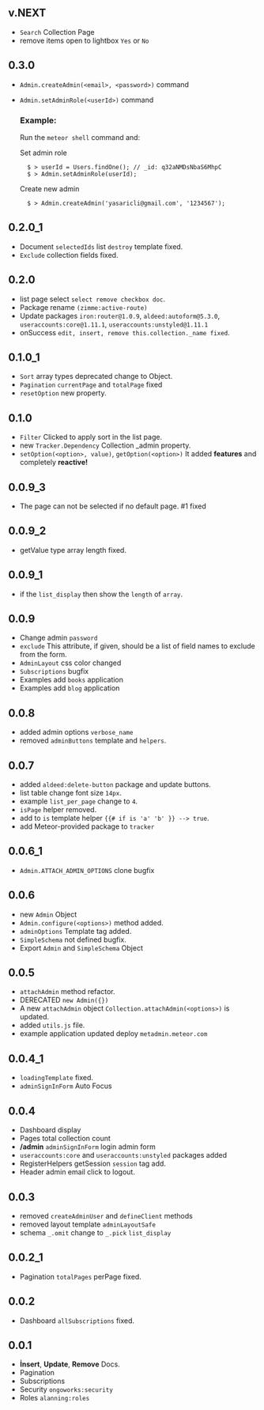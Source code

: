 ## v.NEXT

* `Search` Collection Page
* remove items open to lightbox `Yes` or `No`

## 0.3.0
* `Admin.createAdmin(<email>, <password>)` command
* `Admin.setAdminRole(<userId>)` command

  ### Example: 
    Run the `meteor shell` command and:
    
    Set admin role 
    
        $ > userId = Users.findOne(); // _id: q32aNMDsNbaS6MhpC
        $ > Admin.setAdminRole(userId);
        
    Create new admin
    
        $ > Admin.createAdmin('yasaricli@gmail.com', '1234567');
        
## 0.2.0_1
* Document `selectedIds` list `destroy` template fixed.
* `Exclude` collection fields fixed.

## 0.2.0
* list page select  `select remove checkbox doc`.
* Package rename `(zimme:active-route)`
* Update packages `iron:router@1.0.9`, `aldeed:autoform@5.3.0`, `useraccounts:core@1.11.1`, `useraccounts:unstyled@1.11.1`
* onSuccess `edit, insert, remove this.collection._name fixed`.

## 0.1.0_1

* `Sort` array types deprecated change to Object.
* `Pagination` `currentPage` and `totalPage` fixed
* `resetOption` new property.


## 0.1.0

* `Filter` Clicked to apply sort in the list page.
* new `Tracker.Dependency` Collection _admin property.
* `setOption(<option>, value)`, `getOption(<option>)` It added **features** and completely **reactive!**

## 0.0.9_3

* The page can not be selected if no default page. #1 fixed

## 0.0.9_2

* getValue type array length fixed.

## 0.0.9_1

* if the `list_display` then show the `length` of `array`.

## 0.0.9 

* Change admin `password`
* `exclude` This attribute, if given, should be a list of field names to exclude from the form.
* `AdminLayout` css color changed
* `Subscriptions` bugfix
* Examples add `books` application
* Examples add `blog` application

## 0.0.8 

* added admin options `verbose_name`
* removed `adminButtons` template and `helpers`.

## 0.0.7

* added `aldeed:delete-button` package and update buttons.
* list table change font size `14px`.
* example `list_per_page` change to `4`.
* `isPage` helper removed.
* add to `is` template helper `{{# if is 'a' 'b' }} --> true`.
* add Meteor-provided package to `tracker`

## 0.0.6_1

* `Admin.ATTACH_ADMIN_OPTIONS` clone bugfix

## 0.0.6

* new `Admin` Object
* `Admin.configure(<options>)` method added.
* `adminOptions` Template tag added.
* `SimpleSchema` not defined bugfix.
* Export `Admin` and `SimpleSchema` Object

## 0.0.5

* `attachAdmin` method refactor.
* DERECATED `new Admin({})`
* A new `attachAdmin` object `Collection.attachAdmin(<options>)` is updated.
* added `utils.js` file.
* example application updated deploy `metadmin.meteor.com`

## 0.0.4_1

* `loadingTemplate` fixed.
* `adminSignInForm` Auto Focus

## 0.0.4

* Dashboard display
* Pages total collection count
* **/admin** `adminSignInForm` login admin form
* `useraccounts:core` and `useraccounts:unstyled` packages added
* RegisterHelpers getSession `session` tag add.
* Header admin email click to logout.

## 0.0.3

* removed `createAdminUser` and `defineClient` methods
* removed layout template `adminLayoutSafe`
* schema `_.omit` change to `_.pick` `list_display`

## 0.0.2_1

* Pagination `totalPages` perPage fixed.

## 0.0.2

* Dashboard `allSubscriptions` fixed.

## 0.0.1

* **İnsert**, **Update**, **Remove** Docs.
* Pagination
* Subscriptions
* Security `ongoworks:security`
* Roles `alanning:roles`
